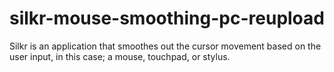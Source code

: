 # silkr-mouse-smoothing-pc-reupload
Silkr is an application that smoothes out the cursor movement based on the user input, in this case; a mouse, touchpad, or stylus.
